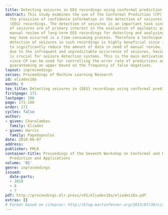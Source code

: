 ```yaml
---
title: Detecting seizures in EEG recordings using conformal prediction
abstract: This study examines the use of the Conformal Prediction (CP) framework for
  the provision of confidence information in the detection of seizures in electroencephalograph
  (EEG) recordings. The detection of seizures is an important task since EEG recordings
  of seizures are of primary interest in the evaluation of epileptic patients. However,
  manual review of long-term EEG recordings for detecting and analyzing seizures that
  may have occurred is a time-consuming process. Therefore a technique for automatic
  detection of seizures in such recordings is highly beneficial since it can be used
  to significantly reduce the amount of data in need of manual review. Additionally,
  due to the infrequent and unpredictable occurrence of seizures, having high sensitivity
  is crucial for seizure detection systems. This is the main motivation for this study,
  since CP can be used for controlling the error rate of predictions and therefore
  guaranteeing an upper bound on the frequency of false negatives.
layout: inproceedings
series: Proceedings of Machine Learning Research
id: eliades18a
month: 0
tex_title: Detecting seizures in {EEG} recordings using conformal prediction
firstpage: 171
lastpage: 186
page: 171-186
order: 171
cycles: false
author:
- given: Charalambos
  family: Eliades
- given: Harris
  family: Papadopoulos
date: 2018-06-07
address: 
publisher: PMLR
container-title: Proceedings of the Seventh Workshop on Conformal and Probabilistic
  Prediction and Applications
volume: '91'
genre: inproceedings
issued:
  date-parts:
  - 2018
  - 6
  - 7
pdf: http://proceedings.mlr.press/v91/eliades18a/eliades18a.pdf
extras: []
# Format based on citeproc: http://blog.martinfenner.org/2013/07/30/citeproc-yaml-for-bibliographies/
---
```

